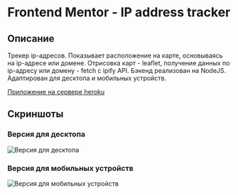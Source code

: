 # Frontend Mentor - IP address tracker

## Описание
Трекер ip-адресов. Показывает расположение на карте, основываясь на ip-адресе или домене.
Отрисовка карт - leaflet, получение данных по ip-адресу или домену - fetch с ipify API. Бэкенд реализован на NodeJS. 
Адаптирован для десктопа и мобильных устройств.

[Приложение на сервере heroku](https://stormy-brook-74337.herokuapp.com)

## Скриншоты

### Версия для десктопа
![Версия для десктопа](https://user-images.githubusercontent.com/40204735/132640331-69e3cf6c-a45a-4df0-b0a2-443287c3ba97.png)

### Версия для мобильных устройств
![Версия для мобильных устройств](https://user-images.githubusercontent.com/40204735/132640424-913afba2-f8b3-45a3-8762-48bbe9536055.png)






